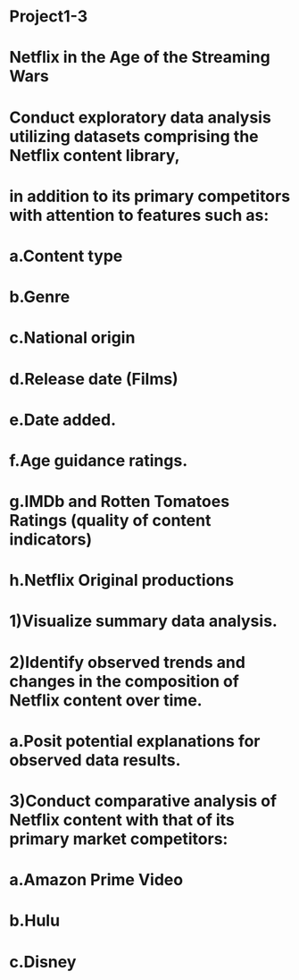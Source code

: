 # Project1-3

# Netflix in the Age of the Streaming Wars

# Conduct exploratory data analysis utilizing datasets comprising the Netflix content library, 
# in addition to its primary competitors with attention to features such as:
  # a.Content type
  # b.Genre
   # c.National origin
  # d.Release date (Films)
  # e.Date added.
  # f.Age guidance ratings.
  # g.IMDb and Rotten Tomatoes Ratings (quality of content indicators)
  # h.Netflix Original productions

# 1)Visualize summary data analysis. 
# 2)Identify observed trends and changes in the composition of Netflix content over time.
  # a.Posit potential explanations for observed data results.
# 3)Conduct comparative analysis of Netflix content with that of its primary market competitors:
  # a.Amazon Prime Video
  # b.Hulu
  # c.Disney
